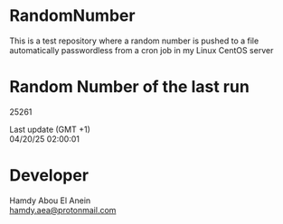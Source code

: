 # RandomNumber    
This is a test repository where a random number is pushed to a file automatically passwordless from a cron job in my Linux CentOS server    
# Random Number of the last run   
25261
      
Last update (GMT +1)    
04/20/25 02:00:01
# Developer    
Hamdy Abou El Anein   
hamdy.aea@protonmail.com
